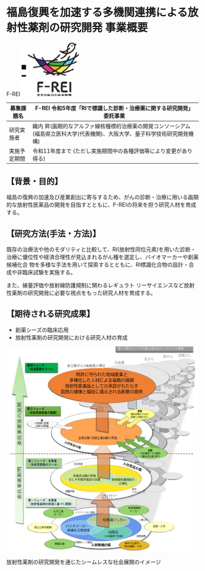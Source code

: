 # 福島復興を加速する多機関連携による放射性薬剤の研究開発 事業概要

F-REI
![](_page_0_Picture_1.jpeg)

| 募集課題名 | F-REI 令和5年度「RIで標識した診断・治療薬に関する研究開発」 委託事業 |
| --- | --- |
| 研究実施者 | 織内 昇(画期的なアルファ線核種標的治療薬の開発コンソーシアム(福島県立医科大学(代表機関)、大阪大学、量子科学技術研究開発機構) |
| 実施予定期間 | 令和11年度まで (ただし実施期間中の各種評価等により変更があり得る) |

## 【背景・目的】

福島の復興の加速及び産業創出に寄与するため、がんの診断・治療に用いる画期的な放射性医薬品の開発を目指すとともに、F-REIの将来を担う研究人材を育成する。

## 【研究方法(手法・方法)】

既存の治療法や他のモダリティと比較して、RI(放射性同位元素)を用いた診断・治療に優位性や経済合理性が見込まれるがん種を選定し、バイオマーカーや創薬候補化合 物を多様な手法を用いて探索するとともに、RI標識化合物の設計・合成や非臨床試験を実施する。

また、線量評価や放射線防護規制に関わるレギュラト リーサイエンスなど放射性薬剤の研究開発に必要な視点をもった研究人材を育成する。

## 【期待される研究成果】

- 創薬シーズの臨床応用
- 放射性薬剤の研究開発における研究人材の育成

![](_page_0_Figure_11.jpeg)

放射性薬剤の研究開発を通じたシームレスな社会展開のイメージ
